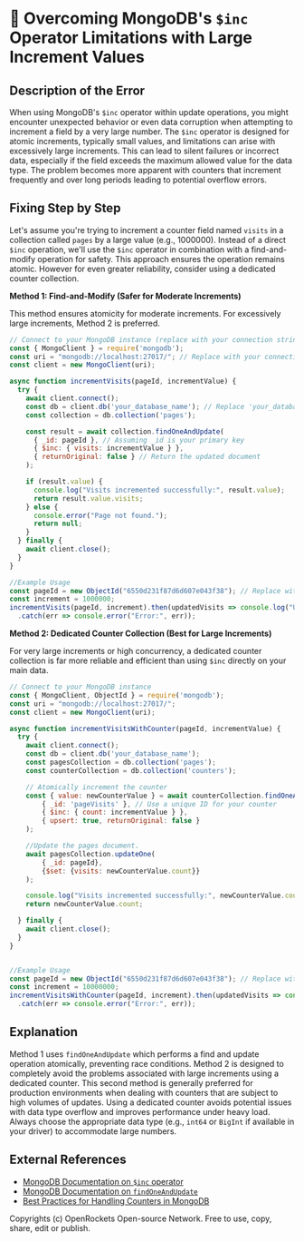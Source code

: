 # 🐞 Overcoming MongoDB's `$inc` Operator Limitations with Large Increment Values


## Description of the Error

When using MongoDB's `$inc` operator within update operations, you might encounter unexpected behavior or even data corruption when attempting to increment a field by a very large number.  The `$inc` operator is designed for atomic increments, typically small values, and limitations can arise with excessively large increments. This can lead to silent failures or incorrect data, especially if the field exceeds the maximum allowed value for the data type.  The problem becomes more apparent with counters that increment frequently and over long periods leading to potential overflow errors.


## Fixing Step by Step

Let's assume you're trying to increment a counter field named `visits` in a collection called `pages` by a large value (e.g., 1000000).  Instead of a direct `$inc` operation, we'll use the `$inc` operator in combination with a find-and-modify operation for safety. This approach ensures the operation remains atomic. However for even greater reliability, consider using a dedicated counter collection.


**Method 1: Find-and-Modify (Safer for Moderate Increments)**

This method ensures atomicity for moderate increments.  For excessively large increments, Method 2 is preferred.

```javascript
// Connect to your MongoDB instance (replace with your connection string)
const { MongoClient } = require('mongodb');
const uri = "mongodb://localhost:27017/"; // Replace with your connection string
const client = new MongoClient(uri);

async function incrementVisits(pageId, incrementValue) {
  try {
    await client.connect();
    const db = client.db('your_database_name'); // Replace 'your_database_name'
    const collection = db.collection('pages');

    const result = await collection.findOneAndUpdate(
      { _id: pageId }, // Assuming _id is your primary key
      { $inc: { visits: incrementValue } },
      { returnOriginal: false } // Return the updated document
    );

    if (result.value) {
      console.log("Visits incremented successfully:", result.value);
      return result.value.visits;
    } else {
      console.error("Page not found.");
      return null;
    }
  } finally {
    await client.close();
  }
}

//Example Usage
const pageId = new ObjectId("6550d231f87d6d607e043f38"); // Replace with your page ID
const increment = 1000000;
incrementVisits(pageId, increment).then(updatedVisits => console.log("Updated visits:", updatedVisits))
  .catch(err => console.error("Error:", err));
```


**Method 2: Dedicated Counter Collection (Best for Large Increments)**

For very large increments or high concurrency, a dedicated counter collection is far more reliable and efficient than using `$inc` directly on your main data.

```javascript
// Connect to your MongoDB instance
const { MongoClient, ObjectId } = require('mongodb');
const uri = "mongodb://localhost:27017/";
const client = new MongoClient(uri);

async function incrementVisitsWithCounter(pageId, incrementValue) {
  try {
    await client.connect();
    const db = client.db('your_database_name');
    const pagesCollection = db.collection('pages');
    const counterCollection = db.collection('counters');

    // Atomically increment the counter
    const { value: newCounterValue } = await counterCollection.findOneAndUpdate(
        { _id: 'pageVisits' }, // Use a unique ID for your counter
        { $inc: { count: incrementValue } },
        { upsert: true, returnOriginal: false }
    );

    //Update the pages document.
    await pagesCollection.updateOne(
        { _id: pageId},
        {$set: {visits: newCounterValue.count}}
    );

    console.log("Visits incremented successfully:", newCounterValue.count);
    return newCounterValue.count;

  } finally {
    await client.close();
  }
}


//Example Usage
const pageId = new ObjectId("6550d231f87d6d607e043f38"); // Replace with your page ID
const increment = 10000000;
incrementVisitsWithCounter(pageId, increment).then(updatedVisits => console.log("Updated visits:", updatedVisits))
  .catch(err => console.error("Error:", err));

```


## Explanation

Method 1 uses `findOneAndUpdate` which performs a find and update operation atomically, preventing race conditions. Method 2 is designed to completely avoid the problems associated with large increments using a dedicated counter.  This second method is generally preferred for production environments when dealing with counters that are subject to high volumes of updates.  Using a dedicated counter avoids potential issues with data type overflow and improves performance under heavy load.  Always choose the appropriate data type (e.g., `int64` or `BigInt` if available in your driver) to accommodate large numbers.


## External References

* [MongoDB Documentation on `$inc` operator](https://www.mongodb.com/docs/manual/reference/operator/update/inc/)
* [MongoDB Documentation on `findOneAndUpdate`](https://www.mongodb.com/docs/manual/reference/method/db.collection.findOneAndUpdate/)
* [Best Practices for Handling Counters in MongoDB](https://www.mongodb.com/blog/post/best-practices-for-handling-counters-in-mongodb)


Copyrights (c) OpenRockets Open-source Network. Free to use, copy, share, edit or publish.

